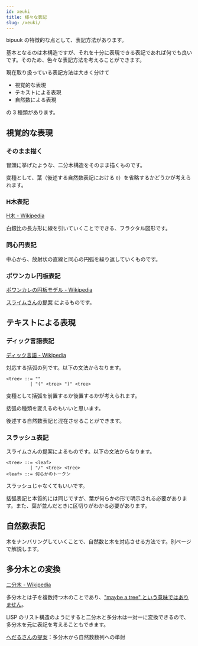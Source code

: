 ```yaml
---
id: xeuki
title: 様々な表記
slug: /xeuki/
---
```


bipuuk の特徴的な点として、表記方法があります。

基本となるのは木構造ですが、それを十分に表現できる表記であれば何でも良いです。そのため、色々な表記方法を考えることができます。

現在取り扱っている表記方法は大きく分けて

- 視覚的な表現
- テキストによる表現
- 自然数による表現

の 3 種類があります。


## 視覚的な表現

### そのまま描く

冒頭に挙げたような、二分木構造をそのまま描くものです。

変種として、葉（後述する自然数表記における `0`）を省略するかどうかが考えられます。


### H木表記

[H木 - Wikipedia](https://ja.wikipedia.org/wiki/H%E6%9C%A8)

白銀比の長方形に線を引いていくことでできる、フラクタル図形です。


### 同心円表記

中心から、放射状の直線と同心の円弧を繰り返していくものです。


### ポワンカレ円板表記

[ポワンカレの円板モデル - Wikipedia](https://ja.wikipedia.org/wiki/%E3%83%9D%E3%83%AF%E3%83%B3%E3%82%AB%E3%83%AC%E3%81%AE%E5%86%86%E6%9D%BF%E3%83%A2%E3%83%87%E3%83%AB)

[スライムさんの提案](https://twitter.com/slaimsan/status/1063052016178540544) によるものです。


## テキストによる表現

### ディック言語表記

[ディック言語 - Wikipedia](https://ja.wikipedia.org/wiki/%E3%83%87%E3%82%A3%E3%83%83%E3%82%AF%E8%A8%80%E8%AA%9E)

対応する括弧の列です。以下の文法からなります。

```
<tree> ::= ""
         | "(" <tree> ")" <tree>
```

変種として括弧を前置するか後置するかが考えられます。

括弧の種類を変えるのもいいと思います。

後述する自然数表記と混在させることができます。


### スラッシュ表記

スライムさんの提案によるものです。以下の文法からなります。

```
<tree> ::= <leaf>
         | "/" <tree> <tree>
<leaf> ::= 何らかのトークン
```

スラッシュじゃなくてもいいです。

括弧表記と本質的には同じですが、葉が何らかの形で明示される必要があります。また、葉が並んだときに区切りがわかる必要があります。


## 自然数表記

木をナンバリングしていくことで、自然数と木を対応させる方法です。別ページで解説します。


## 多分木との変換

[二分木 - Wikipedia](https://ja.wikipedia.org/wiki/%E4%BA%8C%E5%88%86%E6%9C%A8#N%E9%80%B2%E6%9C%A8%E3%81%AE%E4%BA%8C%E5%88%86%E6%9C%A8%E8%A1%A8%E7%8F%BE)

多分木とは子を複数持つ木のことであり、["maybe a tree" という意味ではありません](https://translate.google.co.jp/?hl=ja#view=home&op=translate&sl=ja&tl=en&text=%E5%A4%9A%E5%88%86%E6%9C%A8)。

LISP のリスト構造のようにすると二分木と多分木は一対一に変換できるので、多分木を元に表記を考えることもできます。

[へだるさんの提案](https://twitter.com/hedalu244/status/1108341081677037570)：多分木から自然数数列への単射
